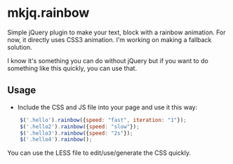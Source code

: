 mkjq.rainbow
============

Simple jQuery plugin to make your text, block with a rainbow animation. For now, it directly uses CSS3 animation. I'm working on making a fallback solution.

I know it's something you can do without jQuery but if you want to do something like this quickly, you can use that.

Usage
-------------------------

* Include the CSS and JS file into your page and use it this way:

```javascript
    $('.hello').rainbow({speed: "fast", iteration: "1"});
    $('.hello2').rainbow({speed: "slow"});
    $('.hello3').rainbow({speed: "2s"});
    $('.hello4').rainbow();
```

You can use the LESS file to edit/use/generate the CSS quickly.

